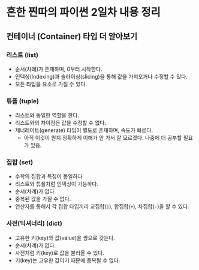 # 흔한 찐따의 파이썬 2일차 내용 정리

## 컨테이너 (Container) 타입 더 알아보기

### 리스트 (list)
- 순서(차례)가 존재하며, 0부터 시작한다.
- 인덱싱(Indexing)과 슬라이싱(slicing)을 통해 값을 가져오거나 수정할 수 있다.
- 모든 타입을 요소로 가질 수 있다.

### 튜플 (tuple)
- 리스트와 동일한 역할을 한다.
- 리스트와의 차이점은 값을 수정할 수 없다.
- 제너레이트(generate) 타입이 별도로 존재하며, 속도가 빠르다.
  - 아직 이것이 뭔지 정확하게 이해가 안 가서 잘 모르겠다. 나중에 더 공부할 필요가 있음.

### 집합 (set)
- 수학의 집합과 특징이 동일하다.
- 리스트와 튜플처럼 인덱싱이 가능하다.
- 순서(차례)가 없다.
- 중복된 값을 가질 수 없다.
- 연산자를 통해서 각 집합 타입끼리 교집합(`|`), 합집합(`+`), 차집합(`-`)을 할 수 있다.

### 사전(딕셔너리) (dict)
- 고유한 키(key)와 값(value)을 쌍으로 갖는다.
- 순서(차례)가 없다.
- 사전처럼 키(key)로 값을 불러올 수 있다.
- 키(key)는 고유한 값이기 때문에 중복될 수 없다.
